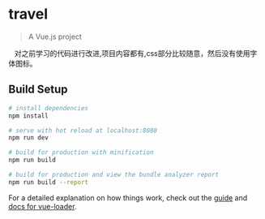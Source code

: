 # travel

> A Vue.js project

    对之前学习的代码进行改进,项目内容都有,css部分比较随意，然后没有使用字体图标。
    
## Build Setup

``` bash
# install dependencies
npm install

# serve with hot reload at localhost:8080
npm run dev

# build for production with minification
npm run build

# build for production and view the bundle analyzer report
npm run build --report
```

For a detailed explanation on how things work, check out the [guide](http://vuejs-templates.github.io/webpack/) and [docs for vue-loader](http://vuejs.github.io/vue-loader).
